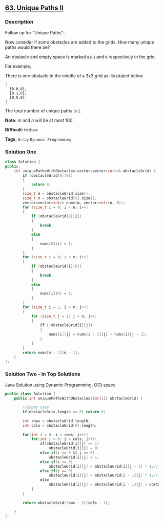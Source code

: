 ## [63. Unique Paths II](https://leetcode.com/problems/unique-paths-ii/#/description)

### Description

Follow up for "Unique Paths":

Now consider if some obstacles are added to the grids. How many unique paths would there be?

An obstacle and empty space is marked as `1` and `0` respectively in the grid.

For example,

There is one obstacle in the middle of a 3x3 grid as illustrated below.

```
[
  [0,0,0],
  [0,1,0],
  [0,0,0]
]
```

The total number of unique paths is `2`.

**Note:** *m* and *n* will be at most 100.



**Difficult:** `Medium`

**Tags:** `Array` `Dynamic Programming`



### Solution One

```c++
class Solution {
public:
	int uniquePathsWithObstacles(vector<vector<int>>& obstacleGrid) {
		if (obstacleGrid[0][0])
		{
			return 0;
		}
		size_t m = obstacleGrid.size();
		size_t n = obstacleGrid[0].size();
		vector<vector<int>> nums(m, vector<int>(n, 0));
		for (size_t i = 0; i < n; i++)
		{
			if (obstacleGrid[0][i])
			{
				break;
			}
			else
			{
				nums[0][i] = 1;
			}
		}
		for (size_t i = 0; i < m; i++)
		{
			if (obstacleGrid[i][0])
			{
				break;
			}
			else
			{
				nums[i][0] = 1;
			}
		}
		for (size_t i = 1; i < m; i++)
		{
			for (size_t j = 1; j < n; j++)
			{
				if (!obstacleGrid[i][j])
				{
					nums[i][j] = nums[i - 1][j] + nums[i][j - 1];
				}
			}
		}
		return nums[m - 1][n - 1];
	}
};
```



### Solution Two - In Top Solutions

[Java Solution using Dynamic Programming, O(1) space](https://discuss.leetcode.com/topic/4987/java-solution-using-dynamic-programming-o-1-space)

```c++
public class Solution {
    public int uniquePathsWithObstacles(int[][] obstacleGrid) {
        
        //Empty case
        if(obstacleGrid.length == 0) return 0;
        
        int rows = obstacleGrid.length;
        int cols = obstacleGrid[0].length;
        
        for(int i = 0; i < rows; i++){
            for(int j = 0; j < cols; j++){
                if(obstacleGrid[i][j] == 1)
                    obstacleGrid[i][j] = 0;
                else if(i == 0 && j == 0)
                    obstacleGrid[i][j] = 1;
                else if(i == 0)
                    obstacleGrid[i][j] = obstacleGrid[i][j - 1] * 1;// For row 0, if there are no paths to left cell, then its 0,else 1
                else if(j == 0)
                    obstacleGrid[i][j] = obstacleGrid[i - 1][j] * 1;// For col 0, if there are no paths to upper cell, then its 0,else 1
                else
                    obstacleGrid[i][j] = obstacleGrid[i - 1][j] + obstacleGrid[i][j - 1];
            }
        }
        
        return obstacleGrid[rows - 1][cols - 1];
        
    }
}
```



 